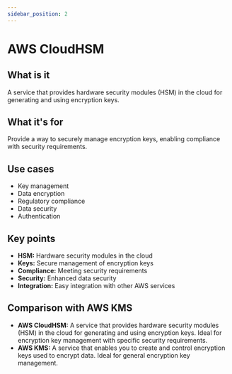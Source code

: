 ```yaml
---
sidebar_position: 2
---
```


# AWS CloudHSM

## What is it
A service that provides hardware security modules (HSM) in the cloud for generating and using encryption keys.

## What it's for
Provide a way to securely manage encryption keys, enabling compliance with security requirements.

## Use cases
- Key management
- Data encryption
- Regulatory compliance
- Data security
- Authentication

## Key points
- **HSM:** Hardware security modules in the cloud
- **Keys:** Secure management of encryption keys
- **Compliance:** Meeting security requirements
- **Security:** Enhanced data security
- **Integration:** Easy integration with other AWS services

## Comparison with AWS KMS
- **AWS CloudHSM:** A service that provides hardware security modules (HSM) in the cloud for generating and using encryption keys. Ideal for encryption key management with specific security requirements.
- **AWS KMS:** A service that enables you to create and control encryption keys used to encrypt data. Ideal for general encryption key management. 